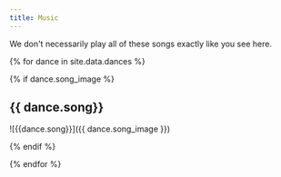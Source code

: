 ```yaml
---
title: Music
---
```


We don't necessarily play all of these songs exactly like you see
here.

{% for dance in site.data.dances %}

  {% if dance.song_image %}

## {{ dance.song}}
![{{dance.song}}]({{ dance.song_image }})

  {% endif %}

{% endfor %}
